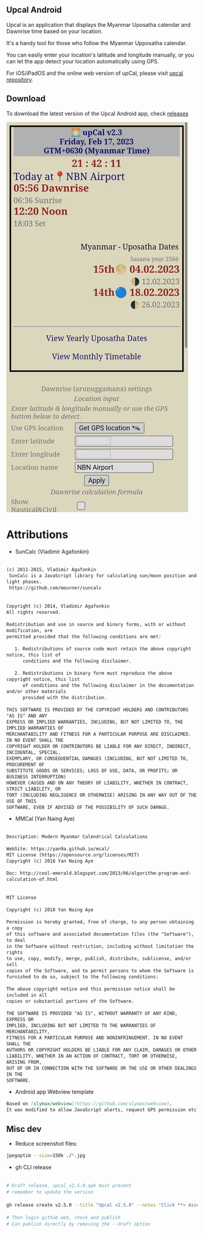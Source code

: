 ## Upcal Android

Upcal is an application that displays the Myanmar Uposatha calendar and Dawnrise time based on your location.

It's a handy tool for those who follow the Myanmar Upposatha calendar.

You can easily enter your location's latitude and longitude manually, or you can let the app detect your location automatically using GPS.

For iOS/iPadOS and the online web version of upCal, please visit [upcal repository](https://github.com/vpnry/upcal).

## Download

To download the latest version of the Upcal Android app, check [releases](https://github.com/vpnry/upcal-android/releases)


![Upcal Android](upcal.jpg)


# Attributions

+ SunCalc (Vladimir Agafonkin)
```text

(c) 2011-2015, Vladimir Agafonkin
 SunCalc is a JavaScript library for calculating sun/moon position and light phases.
 https://github.com/mourner/suncalc
 
 
Copyright (c) 2014, Vladimir Agafonkin
All rights reserved.

Redistribution and use in source and binary forms, with or without modification, are
permitted provided that the following conditions are met:

   1. Redistributions of source code must retain the above copyright notice, this list of
      conditions and the following disclaimer.

   2. Redistributions in binary form must reproduce the above copyright notice, this list
      of conditions and the following disclaimer in the documentation and/or other materials
      provided with the distribution.

THIS SOFTWARE IS PROVIDED BY THE COPYRIGHT HOLDERS AND CONTRIBUTORS "AS IS" AND ANY
EXPRESS OR IMPLIED WARRANTIES, INCLUDING, BUT NOT LIMITED TO, THE IMPLIED WARRANTIES OF
MERCHANTABILITY AND FITNESS FOR A PARTICULAR PURPOSE ARE DISCLAIMED. IN NO EVENT SHALL THE
COPYRIGHT HOLDER OR CONTRIBUTORS BE LIABLE FOR ANY DIRECT, INDIRECT, INCIDENTAL, SPECIAL,
EXEMPLARY, OR CONSEQUENTIAL DAMAGES (INCLUDING, BUT NOT LIMITED TO, PROCUREMENT OF
SUBSTITUTE GOODS OR SERVICES; LOSS OF USE, DATA, OR PROFITS; OR BUSINESS INTERRUPTION)
HOWEVER CAUSED AND ON ANY THEORY OF LIABILITY, WHETHER IN CONTRACT, STRICT LIABILITY, OR
TORT (INCLUDING NEGLIGENCE OR OTHERWISE) ARISING IN ANY WAY OUT OF THE USE OF THIS
SOFTWARE, EVEN IF ADVISED OF THE POSSIBILITY OF SUCH DAMAGE.
```


+ MMCal (Yan Naing Aye)

```text

Description: Modern Myanmar Calendrical Calculations

WebSite: https://yan9a.github.io/mcal/
MIT License (https://opensource.org/licenses/MIT)
Copyright (c) 2018 Yan Naing Aye

Doc: http://cool-emerald.blogspot.com/2013/06/algorithm-program-and-calculation-of.html


MIT License

Copyright (c) 2018 Yan Naing Aye

Permission is hereby granted, free of charge, to any person obtaining a copy
of this software and associated documentation files (the "Software"), to deal
in the Software without restriction, including without limitation the rights
to use, copy, modify, merge, publish, distribute, sublicense, and/or sell
copies of the Software, and to permit persons to whom the Software is
furnished to do so, subject to the following conditions:

The above copyright notice and this permission notice shall be included in all
copies or substantial portions of the Software.

THE SOFTWARE IS PROVIDED "AS IS", WITHOUT WARRANTY OF ANY KIND, EXPRESS OR
IMPLIED, INCLUDING BUT NOT LIMITED TO THE WARRANTIES OF MERCHANTABILITY,
FITNESS FOR A PARTICULAR PURPOSE AND NONINFRINGEMENT. IN NO EVENT SHALL THE
AUTHORS OR COPYRIGHT HOLDERS BE LIABLE FOR ANY CLAIM, DAMAGES OR OTHER
LIABILITY, WHETHER IN AN ACTION OF CONTRACT, TORT OR OTHERWISE, ARISING FROM,
OUT OF OR IN CONNECTION WITH THE SOFTWARE OR THE USE OR OTHER DEALINGS IN THE
SOFTWARE.

```

+ Android app Webview template

```markdown
Based on [slymax/webview](https://github.com/slymax/webview).
It was modified to allow JavaScript alerts, request GPS permission etc.
```


## Misc dev

+ Reduce screenshot files:

```bash
jpegoptim --size=150k ./*.jpg

```

+ gh CLI release

```bash

# Draft release, upcal_v2.5.0.apk must present
# remember to update the version

gh release create v2.5.0 --title "Upcal v2.5.0" --notes "Click **> Assets** and download the apk file." upcal_v2.5.0.apk --draft

# Then login github web, check and publish
# Can publish directly by removing the --draft option

```
